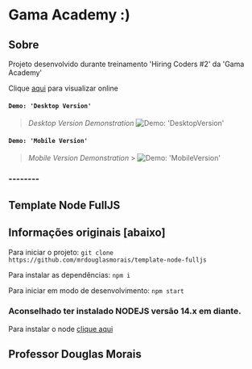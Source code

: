 # Gama Academy :)

## Sobre

Projeto desenvolvido durante treinamento 'Hiring Coders #2' da 'Gama Academy'

Clique [aqui](https://gamaacademy-2021-hiring-coders2-projeto-node-js.vercel.app/) para visualizar online

#### `Demo: 'Desktop Version' `

> _Desktop Version Demonstration_
> ![Demo: 'DesktopVersion'](src/assets/images/demo/DesktopVersion.gif)

#### `Demo: 'Mobile Version' `

> _Mobile Version Demonstration_ > ![Demo: 'MobileVersion'](src/assets/images/demo/MobileVersion.gif)

### --------

## Template Node FullJS

## Informações originais [abaixo]

Para iniciar o projeto:
`git clone https://github.com/mrdouglasmorais/template-node-fulljs`

Para instalar as dependências:
`npm i`

Para iniciar em modo de desenvolvimento:
`npm start`

### Aconselhado ter instalado NODEJS versão 14.x em diante.

Para instalar o node [clique aqui](https://nodejs.org/en/)

## Professor Douglas Morais
